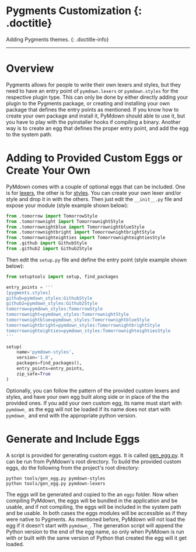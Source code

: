 # Pygments Customization {: .doctitle}
Adding Pygments themes.
{: .doctitle-info}

---

# Overview
Pygments allows for people to write their own lexers and styles, but they need to have an entry point of `pymdown.lexers` or `pymdown.styles` for the respective plugin type.  This can only be done by either directly adding your plugin to the Pygments package, or creating and installing your own package that defines the entry points as mentioned.  If you know how to create your own package and install it, PyMdown should able to use it, but you have to play with the pyinstaller hooks if compiling a binary.  Another way is to create an egg that defines the proper entry point, and add the egg to the system path.

# Adding to Provided Custom Eggs or Create Your Own
PyMdown comes with a couple of optional eggs that can be included.  One is for [lexers](https://github.com/facelessuser/PyMdown/tree/master/pymdown-lexers), the other is for [styles](https://github.com/facelessuser/PyMdown/tree/master/pymdown-styles).  You can create your own lexer and/or style and drop it in with the others.  Then just edit the `__init__.py` file and expose your module (style example shown below):

```python
from .tomorrow import TomorrowStyle
from .tomorrownight import TomorrownightStyle
from .tomorrownightblue import TomorrownightblueStyle
from .tomorrownightbright import TomorrownightbrightStyle
from .tomorrownighteighties import TomorrownighteightiesStyle
from .github import GithubStyle
from .github2 import Github2Style
```

Then edit the `setup.py` file and define the entry point (style example shown below):

```python
from setuptools import setup, find_packages

entry_points = '''
[pygments.styles]
github=pymdown_styles:GithubStyle
github2=pymdown_styles:Github2Style
tomorrow=pymdown_styles:TomorrowStyle
tomorrownight=pymdown_styles:TomorrownightStyle
tomorrownightblue=pymdown_styles:TomorrownightblueStyle
tomorrownightbright=pymdown_styles:TomorrownightbrightStyle
tomorrownighteighties=pymdown_styles:TomorrownighteightiesStyle
'''

setup(
    name='pymdown-styles',
    version='1.0',
    packages=find_packages(),
    entry_points=entry_points,
    zip_safe=True
)
```

Optionally, you can follow the pattern of the provided custom lexers and styles, and have your own egg built along side or in place of the the provided ones.  If you add your own custom egg, its name must start with `pymdown_` as the egg will not be loaded if its name does not start with `pymdown_` and end with the appropriate python version.

# Generate and Include Eggs
A script is provided for generating custom eggs.  It is called [gen_egg.py](https://github.com/facelessuser/PyMdown/blob/master/tools/gen_egg.py).  It can be run from PyMdown's root directory.  To build the provided custom eggs, do the following from the project's root directory:

```
python tools/gen_egg.py pymdown-styles
python tools/gen_egg.py pymdown-lexers
```

The eggs will be generated and copied to the an `eggs` folder.  Now when compiling PyMdown, the eggs will be bundled in the application and be usable, and if not compiling, the eggs will be included in the system path and be usable.  In both cases the eggs modules will be accessible as if they were native to Pygments.  As mentioned before, PyMdown will not load the egg if it doesn't start with `pymdown_`.  The generation script will append the Python version to the end of the egg name, so only when PyMdown is run with or built with the same version of Python that created the egg will it get loaded.
